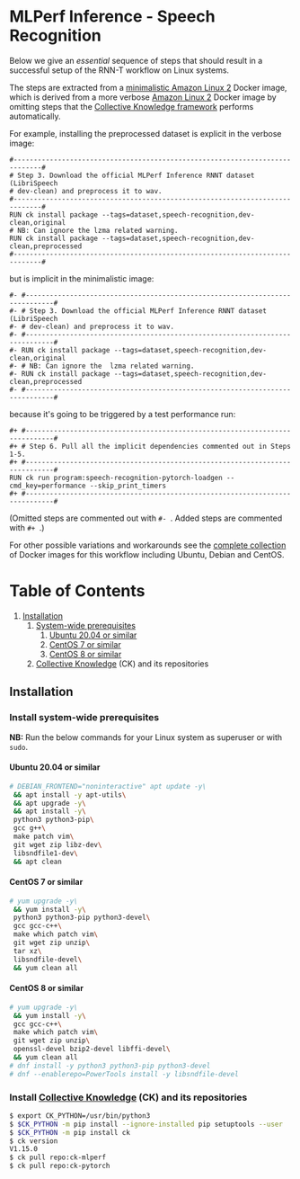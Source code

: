 # MLPerf Inference - Speech Recognition

Below we give an _essential_ sequence of steps that should result in a successful setup 
of the RNN-T workflow on Linux systems.

The steps are extracted from a [minimalistic Amazon Linux
2](https://github.com/ctuning/ck-mlperf/blob/master/docker/speech-recognition.rnnt/Dockerfile.amazonlinux.min)
Docker image, which is derived from a more verbose [Amazon Linux
2](https://github.com/ctuning/ck-mlperf/blob/master/docker/speech-recognition.rnnt/Dockerfile.amazonlinux)
Docker image by omitting steps that the [Collective Knowledge
framework](https://github.com/ctuning/ck) performs automatically.

For example, installing the preprocessed dataset is explicit in the verbose image:
```
#-----------------------------------------------------------------------------#
# Step 3. Download the official MLPerf Inference RNNT dataset (LibriSpeech
# dev-clean) and preprocess it to wav.
#-----------------------------------------------------------------------------#
RUN ck install package --tags=dataset,speech-recognition,dev-clean,original
# NB: Can ignore the lzma related warning.
RUN ck install package --tags=dataset,speech-recognition,dev-clean,preprocessed
#-----------------------------------------------------------------------------#
```
but is implicit in the minimalistic image:
```
#- #-----------------------------------------------------------------------------#
#- # Step 3. Download the official MLPerf Inference RNNT dataset (LibriSpeech
#- # dev-clean) and preprocess it to wav.
#- #-----------------------------------------------------------------------------#
#- RUN ck install package --tags=dataset,speech-recognition,dev-clean,original
#- # NB: Can ignore the  lzma related warning.
#- RUN ck install package --tags=dataset,speech-recognition,dev-clean,preprocessed
#- #-----------------------------------------------------------------------------#
```
because it's going to be triggered by a test performance run:
```
#+ #-----------------------------------------------------------------------------#
#+ # Step 6. Pull all the implicit dependencies commented out in Steps 1-5.
#+ #-----------------------------------------------------------------------------#
RUN ck run program:speech-recognition-pytorch-loadgen --cmd_key=performance --skip_print_timers
#+ #-----------------------------------------------------------------------------#
```
(Omitted steps are commented out with `#- `. Added steps are commented with `#+ `.)

For other possible variations and workarounds see the [complete
collection](https://github.com/ctuning/ck-mlperf/blob/master/docker/speech-recognition.rnnt/README.md)
of Docker images for this workflow including Ubuntu, Debian and CentOS.

# Table of Contents

1. [Installation](#install)
    1. [System-wide prerequisites](#install_system)
        1. [Ubuntu 20.04 or similar](#install_system_ubuntu)
        1. [CentOS 7 or similar](#install_system_centos_7)
        1. [CentOS 8 or similar](#install_system_centos_8)
    1. [Collective Knowledge](#install_ck) (CK) and its repositories

<a name="install"></a>
## Installation

<a name="install_system"></a>
### Install system-wide prerequisites

**NB:** Run the below commands for your Linux system as superuser or with `sudo`.

<a name="install_system_ubuntu"></a>
#### Ubuntu 20.04 or similar
```bash
# DEBIAN_FRONTEND="noninteractive" apt update -y\
 && apt install -y apt-utils\
 && apt upgrade -y\
 && apt install -y\
 python3 python3-pip\
 gcc g++\
 make patch vim\
 git wget zip libz-dev\
 libsndfile1-dev\
 && apt clean
```

<a name="install_system_centos_7"></a>
#### CentOS 7 or similar
```bash
# yum upgrade -y\
 && yum install -y\
 python3 python3-pip python3-devel\
 gcc gcc-c++\
 make which patch vim\
 git wget zip unzip\
 tar xz\
 libsndfile-devel\
 && yum clean all
```

<a name="install_system_centos_8"></a>
#### CentOS 8 or similar
```bash
# yum upgrade -y\
 && yum install -y\
 gcc gcc-c++\
 make which patch vim\
 git wget zip unzip\
 openssl-devel bzip2-devel libffi-devel\
 && yum clean all
# dnf install -y python3 python3-pip python3-devel
# dnf --enablerepo=PowerTools install -y libsndfile-devel
```


<a name="install_ck"></a>
### Install [Collective Knowledge](http://cknowledge.org/) (CK) and its repositories

```bash
$ export CK_PYTHON=/usr/bin/python3
$ $CK_PYTHON -m pip install --ignore-installed pip setuptools --user
$ $CK_PYTHON -m pip install ck
$ ck version
V1.15.0
$ ck pull repo:ck-mlperf
$ ck pull repo:ck-pytorch
```
